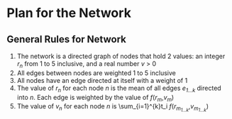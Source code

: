 # Plan for the Network

## General Rules for Network

1. The network is a directed graph of nodes that hold 2 values: an integer *r*<sub>*n*</sub> from 1 to 5 inclusive, and a real number *v* > 0
2. All edges between nodes are weighted 1 to 5 inclusive
3. All nodes have an edge directed at itself with a weight of 1
4. The value of *r*<sub>*n*</sub> for each node *n* is the mean of all edges *e*<sub>*1...k*</sub> directed into *n*. Each edge is weighted by the value of *f*(*r*<sub>*m*</sub>,*v*<sub>*m*</sub>)
5. The value of *v*<sub>*n*</sub> for each node *n* is \sum_{i=1}^{k}t_i *f*(*r*<sub>*m*<sub>*1...k*</sub></sub>,*v*<sub>*m*<sub>*1...k*</sub></sub>)
